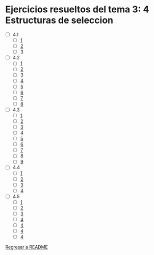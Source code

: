 # Ejercicios resueltos del tema 3: 4 Estructuras de seleccion

* [ ] 4.1
    * [ ] [1](e4.1.1.cpp)
    * [ ] [2](e4.1.2.cpp)
    * [ ] [3](e4.1.3.cpp)

* [ ] 4.2
    * [ ] [1](e4.2.1.cpp)
    * [ ] [2](e4.2.2.cpp)
    * [ ] [3](e4.2.3.cpp)
    * [ ] [4](e4.2.4.cpp)
    * [ ] [5](e4.2.5.cpp)
    * [ ] [6](e4.2.6.cpp)
    * [ ] [7](e4.2.7.cpp)
    * [ ] [8](e4.2.8.cpp)

* [ ] 4.3
    * [ ] [1](e4.3.1.cpp)
    * [ ] [2](e4.3.2.cpp)
    * [ ] [3](e4.3.3.cpp)
    * [ ] [4](e4.3.4.cpp)
    * [ ] [5](e4.3.5.cpp)
    * [ ] [6](e4.3.6.cpp)
    * [ ] [7](e4.3.7.cpp)
    * [ ] [8](e4.3.8.cpp)
    * [ ] [9](e4.3.9.cpp)

* [ ] 4.4
    * [ ] [1](e4.4.1.cpp)
    * [ ] [2](e4.4.2.cpp)
    * [ ] [3](e4.4.3.cpp)
    * [ ] [4](e4.4.4.cpp)

* [ ] 4.5
    * [ ] [1](e4.5.1.cpp)
    * [ ] [2](e4.5.2.cpp)
    * [ ] [3](e4.5.3.cpp)
    * [ ] [4](e4.5.4.cpp)
    * [ ] [4](e4.5.5.cpp)
    * [ ] [4](e4.5.6.cpp)
    * [ ] [4](e4.5.7.cpp)

[Regresar a README](../../README.md)
